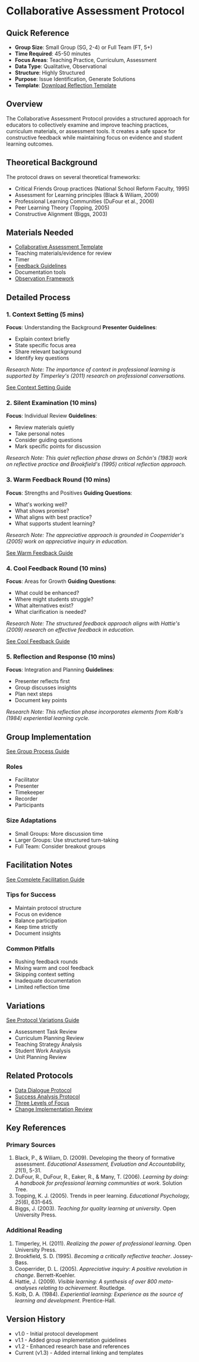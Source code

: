 # Collaborative Assessment Protocol

## Quick Reference
- **Group Size**: Small Group (SG, 2-4) or Full Team (FT, 5+)
- **Time Required**: 45-50 minutes
- **Focus Areas**: Teaching Practice, Curriculum, Assessment
- **Data Type**: Qualitative, Observational
- **Structure**: Highly Structured
- **Purpose**: Issue Identification, Generate Solutions
- **Template**: [Download Reflection Template](../templates/collaborative-assessment-template.md)

## Overview
The Collaborative Assessment Protocol provides a structured approach for educators to collectively examine and improve teaching practices, curriculum materials, or assessment tools. It creates a safe space for constructive feedback while maintaining focus on evidence and student learning outcomes.

## Theoretical Background
The protocol draws on several theoretical frameworks:
- Critical Friends Group practices (National School Reform Faculty, 1995)
- Assessment for Learning principles (Black & Wiliam, 2009)
- Professional Learning Communities (DuFour et al., 2006)
- Peer Learning Theory (Topping, 2005)
- Constructive Alignment (Biggs, 2003)

## Materials Needed
- [Collaborative Assessment Template](../templates/collaborative-assessment-template.md)
- Teaching materials/evidence for review
- Timer
- [Feedback Guidelines](../guides/feedback-guidelines.md)
- Documentation tools
- [Observation Framework](../guides/observation-framework.md)

## Detailed Process

### 1. Context Setting (5 mins)
**Focus**: Understanding the Background
**Presenter Guidelines**:
- Explain context briefly
- State specific focus area
- Share relevant background
- Identify key questions

*Research Note: The importance of context in professional learning is supported by Timperley's (2011) research on professional conversations.*

[See Context Setting Guide](../guides/context-setting.md)

### 2. Silent Examination (10 mins)
**Focus**: Individual Review
**Guidelines**:
- Review materials quietly
- Take personal notes
- Consider guiding questions
- Mark specific points for discussion

*Research Note: This quiet reflection phase draws on Schön's (1983) work on reflective practice and Brookfield's (1995) critical reflection approach.*

### 3. Warm Feedback Round (10 mins)
**Focus**: Strengths and Positives
**Guiding Questions**:
- What's working well?
- What shows promise?
- What aligns with best practice?
- What supports student learning?

*Research Note: The appreciative approach is grounded in Cooperrider's (2005) work on appreciative inquiry in education.*

[See Warm Feedback Guide](../guides/warm-feedback.md)

### 4. Cool Feedback Round (10 mins)
**Focus**: Areas for Growth
**Guiding Questions**:
- What could be enhanced?
- Where might students struggle?
- What alternatives exist?
- What clarification is needed?

*Research Note: The structured feedback approach aligns with Hattie's (2009) research on effective feedback in education.*

[See Cool Feedback Guide](../guides/cool-feedback.md)

### 5. Reflection and Response (10 mins)
**Focus**: Integration and Planning
**Guidelines**:
- Presenter reflects first
- Group discusses insights
- Plan next steps
- Document key points

*Research Note: This reflection phase incorporates elements from Kolb's (1984) experiential learning cycle.*

## Group Implementation
[See Group Process Guide](../guides/group-process-guide.md)

### Roles
- Facilitator
- Presenter
- Timekeeper
- Recorder
- Participants

### Size Adaptations
- Small Groups: More discussion time
- Larger Groups: Use structured turn-taking
- Full Team: Consider breakout groups

## Facilitation Notes
[See Complete Facilitation Guide](../guides/facilitation-tips.md)

### Tips for Success
- Maintain protocol structure
- Focus on evidence
- Balance participation
- Keep time strictly
- Document insights

### Common Pitfalls
- Rushing feedback rounds
- Mixing warm and cool feedback
- Skipping context setting
- Inadequate documentation
- Limited reflection time

## Variations
[See Protocol Variations Guide](../guides/protocol-variations-guide.md)
- Assessment Task Review
- Curriculum Planning Review
- Teaching Strategy Analysis
- Student Work Analysis
- Unit Planning Review

## Related Protocols
- [Data Dialogue Protocol](data-dialogue.md)
- [Success Analysis Protocol](success-analysis.md)
- [Three Levels of Focus](three-levels-focus.md)
- [Change Implementation Review](change-implementation.md)

## Key References

### Primary Sources
1. Black, P., & Wiliam, D. (2009). Developing the theory of formative assessment. *Educational Assessment, Evaluation and Accountability, 21*(1), 5-31.
2. DuFour, R., DuFour, R., Eaker, R., & Many, T. (2006). *Learning by doing: A handbook for professional learning communities at work*. Solution Tree.
3. Topping, K. J. (2005). Trends in peer learning. *Educational Psychology, 25*(6), 631-645.
4. Biggs, J. (2003). *Teaching for quality learning at university*. Open University Press.

### Additional Reading
1. Timperley, H. (2011). *Realizing the power of professional learning*. Open University Press.
2. Brookfield, S. D. (1995). *Becoming a critically reflective teacher*. Jossey-Bass.
3. Cooperrider, D. L. (2005). *Appreciative inquiry: A positive revolution in change*. Berrett-Koehler.
4. Hattie, J. (2009). *Visible learning: A synthesis of over 800 meta-analyses relating to achievement*. Routledge.
5. Kolb, D. A. (1984). *Experiential learning: Experience as the source of learning and development*. Prentice-Hall.

## Version History
- v1.0 - Initial protocol development
- v1.1 - Added group implementation guidelines
- v1.2 - Enhanced research base and references
- Current (v1.3) - Added internal linking and templates

